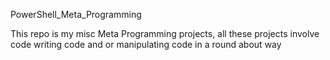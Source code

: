 PowerShell_Meta_Programming

This repo is my misc Meta Programming projects, all these projects involve code writing code and or manipulating code in a round about way
